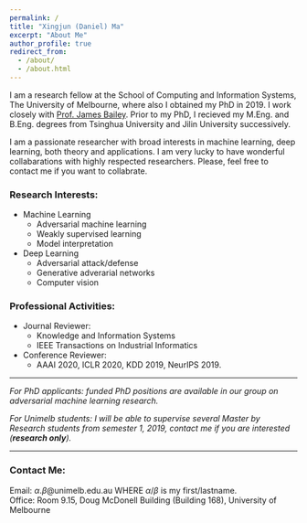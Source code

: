 ```yaml
---
permalink: /
title: "Xingjun (Daniel) Ma"
excerpt: "About Me"
author_profile: true
redirect_from: 
  - /about/
  - /about.html
---
```

I am a research fellow at the School of Computing and Information Systems, The University of Melbourne, where also I obtained my PhD in 2019. I work closely with <a href="http://people.eng.unimelb.edu.au/baileyj/" target="_blank">Prof. James Bailey</a>. Prior to my PhD, I recieved my M.Eng. and B.Eng. degrees from Tsinghua University and Jilin University successively.

I am a passionate researcher with broad interests in machine learning, deep learning, both theory and applications. I am very lucky to have wonderful collabarations with highly respected researchers. Please, feel free to contact me if you want to collabrate.
 <!-- including <a href="http://people.eng.unimelb.edu.au/baileyj/" target="_blank">Prof. James Bailey</a> (UniMelb), <a href="http://research.nii.ac.jp/~meh/" target="_blank">Prof. Michael E. Houle</a> (NII, Japan), <a href="https://people.eecs.berkeley.edu/~dawnsong/" target="_blank">Prof. Dawn Song</a> (UC, Berkeley), <a href="http://www.yugangjiang.info" target="_blank"> Prof. Yu-Gang Jiang</a> (Fudan University), <a href="http://www.crystal-boli.com/" target="_blank">A/Prof. Bo Li</a> (UIUC), <a href="https://people.eng.unimelb.edu.au/smonazam/" target="_blank">A/Prof. Sarah Erfani</a> (UniMelb), <a href="https://scholar.google.com/citations?user=MjgOHPYAAAAJ&hl=en" target="_blank">Dr. Sudanthi Wijewickrema</a> (UniMelb), and <a href="https://sites.google.com/site/csyisenwang/" target="_blank">Dr. Yisen Wang</a> (Tsinghua University). -->

### Research Interests:
* Machine Learning
  * Adversarial machine learning
  * Weakly supervised learning
  * Model interpretation
* Deep Learning
  * Adversarial attack/defense
  * Generative adverarial networks
  * Computer vision


### Professional Activities:
* Journal Reviewer:
	* Knowledge and Information Systems
	* IEEE Transactions on Industrial Informatics
* Conference Reviewer: 
	* AAAI 2020, ICLR 2020, KDD 2019, NeurIPS 2019.

------
*For PhD applicants: funded PhD positions are available in our group on adversarial machine learning research.*

*For Unimelb students: I will be able to supervise several Master by Research students from semester 1, 2019, contact me if you are interested (**research only**).*

------

### Contact Me:
Email: $\alpha$.$\beta$@unimelb.edu.au WHERE $\alpha$/$\beta$ is my first/lastname. <br/>
Office: Room 9.15, Doug McDonell Building (Building 168), University of Melbourne
